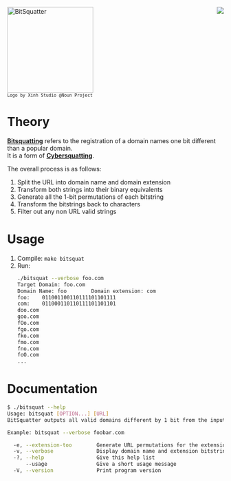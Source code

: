 
<a href="https://travis-ci.org/CamiloGarciaLaRotta/BitSquatter"><img align="right" src="https://travis-ci.org/CamiloGarciaLaRotta/BitSquatter.svg?branch=master"></a>
<p align="left">
<img src="https://i.imgur.com/nboh344.jpg " alt="BitSquatter" width="200">
<br>
<code style="font-size:10px">Logo by Xinh Studio @Noun Project</code>
</p>

# Theory
**[Bitsquatting](http://dinaburg.org/bitsquatting.html)** refers to the registration of a domain names one bit different than a popular domain.  
It is a form of **[Cybersquatting](https://en.wikipedia.org/wiki/Cybersquatting)**.

The overall process is as follows:
1. Split the URL into domain name and domain extension
2. Transform both strings into their binary equivalents
3. Generate all the 1-bit permutations of each bitstring
4. Transform the bitstrings back to characters
5. Filter out any non URL valid strings

# Usage
1. Compile: `make bitsquat`
2. Run: 
    ```bash
    ./bitsquat --verbose foo.com
    Target Domain: foo.com
    Domain Name: foo        Domain extension: com
    foo:    011001100110111101101111
    com:    011000110110111101101101
    doo.com
    goo.com
    fOo.com
    fgo.com
    fko.com
    fmo.com
    fno.com
    foO.com
    ...
    ```

# Documentation
```bash
$ ./bitsquat --help
Usage: bitsquat [OPTION...] [URL]
BitSquatter outputs all valid domains different by 1 bit from the input URL.

Example: bitsquat --verbose foobar.com

  -e, --extension-too        Generate URL permutations for the extension too
  -v, --verbose              Display domain name and extension bitstrings
  -?, --help                 Give this help list
      --usage                Give a short usage message
  -V, --version              Print program version
```

